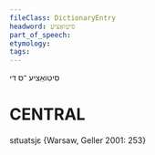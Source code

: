 ```yaml
---
fileClass: DictionaryEntry
headword: סיטואַציע
part_of_speech: 
etymology: 
tags: 
---
```

סיטואַציע
־ס
די

CENTRAL
========

sᵻtuatsjɛ {Warsaw, Geller 2001: 253}